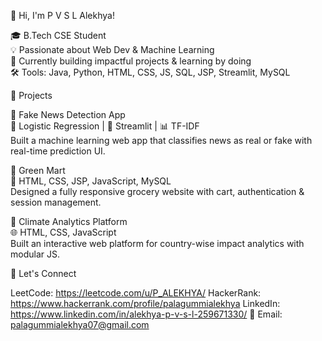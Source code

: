 👋 Hi, I'm P V S L Alekhya!

🎓 B.Tech CSE Student  
💡 Passionate about Web Dev & Machine Learning  
🌱 Currently building impactful projects & learning by doing   
🛠️ Tools: Java, Python, HTML, CSS, JS, SQL, JSP, Streamlit, MySQL

🚀 Projects

🔹 Fake News Detection App  
🧠 Logistic Regression | 🧰 Streamlit | 📊 TF-IDF  
Built a machine learning web app that classifies news as real or fake with real-time prediction UI.

🔹 Green Mart  
🛒 HTML, CSS, JSP, JavaScript, MySQL  
Designed a fully responsive grocery website with cart, authentication & session management.

🔹 Climate Analytics Platform  
🌐 HTML, CSS, JavaScript  
Built an interactive web platform for country-wise impact analytics with modular JS.

🤝 Let's Connect

LeetCode: https://leetcode.com/u/P_ALEKHYA/
HackerRank: https://www.hackerrank.com/profile/palagummialekhya
LinkedIn: https://www.linkedin.com/in/alekhya-p-v-s-l-259671330/
📧 Email: palagummialekhya07@gmail.com

